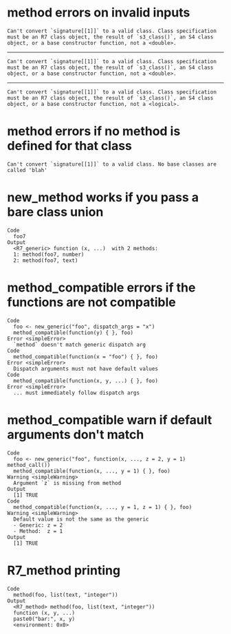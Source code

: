 # method errors on invalid inputs

    Can't convert `signature[[1]]` to a valid class. Class specification must be an R7 class object, the result of `s3_class()`, an S4 class object, or a base constructor function, not a <double>.

---

    Can't convert `signature[[1]]` to a valid class. Class specification must be an R7 class object, the result of `s3_class()`, an S4 class object, or a base constructor function, not a <double>.

---

    Can't convert `signature[[1]]` to a valid class. Class specification must be an R7 class object, the result of `s3_class()`, an S4 class object, or a base constructor function, not a <logical>.

# method errors if no method is defined for that class

    Can't convert `signature[[1]]` to a valid class. No base classes are called 'blah'

# new_method works if you pass a bare class union

    Code
      foo7
    Output
      <R7_generic> function (x, ...)  with 2 methods:
      1: method(foo7, number)
      2: method(foo7, text)

# method_compatible errors if the functions are not compatible

    Code
      foo <- new_generic("foo", dispatch_args = "x")
      method_compatible(function(y) { }, foo)
    Error <simpleError>
      `method` doesn't match generic dispatch arg
    Code
      method_compatible(function(x = "foo") { }, foo)
    Error <simpleError>
      Dispatch arguments must not have default values
    Code
      method_compatible(function(x, y, ...) { }, foo)
    Error <simpleError>
      ... must immediately follow dispatch args

# method_compatible warn if default arguments don't match

    Code
      foo <- new_generic("foo", function(x, ..., z = 2, y = 1) method_call())
      method_compatible(function(x, ..., y = 1) { }, foo)
    Warning <simpleWarning>
      Argument `z` is missing from method
    Output
      [1] TRUE
    Code
      method_compatible(function(x, ..., y = 1, z = 1) { }, foo)
    Warning <simpleWarning>
      Default value is not the same as the generic
      - Generic: z = 2
      - Method:  z = 1
    Output
      [1] TRUE

# R7_method printing

    Code
      method(foo, list(text, "integer"))
    Output
      <R7_method> method(foo, list(text, "integer"))
      function (x, y, ...) 
      paste0("bar:", x, y)
      <environment: 0x0>

